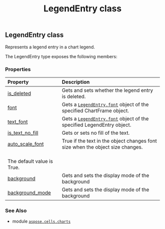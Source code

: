 ﻿---
title: LegendEntry class
second_title: Aspose.Cells for Python via .NET API References
description: 
type: docs
weight: 190
url: /aspose.cells.charts/legendentry/
is_root: false
---

## LegendEntry class

Represents a legend entry in a chart legend.



The LegendEntry type exposes the following members:

### Properties
| Property | Description |
| :- | :- |
| [is_deleted](/cells/python-net/aspose.cells.charts/legendentry/is_deleted) | Gets and sets whether the legend entry is deleted. |
| [font](/cells/python-net/aspose.cells.charts/legendentry/font) | Gets a [`LegendEntry.font`](/cells/python-net/aspose.cells.charts/legendentry#font) object of the specified ChartFrame object. |
| [text_font](/cells/python-net/aspose.cells.charts/legendentry/text_font) | Gets a [`LegendEntry.font`](/cells/python-net/aspose.cells.charts/legendentry#font) object of the specified LegendEntry object. |
| [is_text_no_fill](/cells/python-net/aspose.cells.charts/legendentry/is_text_no_fill) | Gets or sets no fill of the text. |
| [auto_scale_font](/cells/python-net/aspose.cells.charts/legendentry/auto_scale_font) | True if the text in the object changes font size when the object size changes. <br/>The default value is True. |
| [background](/cells/python-net/aspose.cells.charts/legendentry/background) | Gets and sets the display mode of the background |
| [background_mode](/cells/python-net/aspose.cells.charts/legendentry/background_mode) | Gets and sets the display mode of the background |



### See Also
* module [`aspose.cells.charts`](..)
